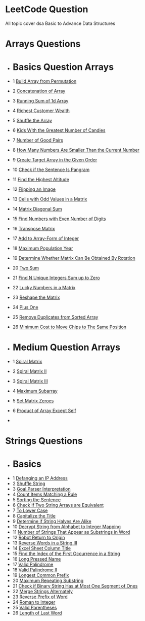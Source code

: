 # LeetCode Question
All topic cover dsa
Basic to Advance Data Structures


# Arrays  Questions
- # Basics Question Arrays
- 1 [Build Array from Permutation](https://leetcode.com/problems/build-array-from-permutation/)
- 2 [ Concatenation of Array](https://leetcode.com/problems/concatenation-of-array/description/)
- 3 [ Running Sum of 1d Array](https://leetcode.com/problems/running-sum-of-1d-array/description/)
- 4 [Richest Customer Wealth](https://leetcode.com/problems/richest-customer-wealth/description/)
- 5 [Shuffle the Array](https://leetcode.com/problems/shuffle-the-array/)
- 6 [Kids With the Greatest Number of Candies](https://leetcode.com/problems/kids-with-the-greatest-number-of-candies/description/)
- 7 [Number of Good Pairs](https://leetcode.com/problems/number-of-good-pairs/description/)
- 8 [How Many Numbers Are Smaller Than the Current Number](https://leetcode.com/problems/how-many-numbers-are-smaller-than-the-current-number/description/)
- 9 [Create Target Array in the Given Order](https://leetcode.com/problems/create-target-array-in-the-given-order/)
- 10 [Check if the Sentence Is Pangram](https://leetcode.com/problems/check-if-the-sentence-is-pangram/)
- 11 [Find the Highest Altitude](https://leetcode.com/problems/find-the-highest-altitude/)
- 12 [Flipping an Image](https://leetcode.com/problems/flipping-an-image/)
- 13 [Cells with Odd Values in a Matrix](https://leetcode.com/problems/cells-with-odd-values-in-a-matrix/)
- 14 [Matrix Diagonal Sum](https://leetcode.com/problems/matrix-diagonal-sum/)
- 15 [Find Numbers with Even Number of Digits](https://leetcode.com/problems/find-numbers-with-even-number-of-digits/)
- 16 [Transpose Matrix](https://leetcode.com/problems/transpose-matrix/description/)
- 17 [Add to Array-Form of Integer](https://leetcode.com/problems/add-to-array-form-of-integer/)
- 18 [Maximum Population Year](https://leetcode.com/problems/maximum-population-year/description/)
- 19 [Determine Whether Matrix Can Be Obtained By Rotation](https://leetcode.com/problems/determine-whether-matrix-can-be-obtained-by-rotation/)
- 20 [Two Sum](https://leetcode.com/problems/two-sum/)
- 21 [Find N Unique Integers Sum up to Zero](https://leetcode.com/problems/find-n-unique-integers-sum-up-to-zero/description/)
- 22 [Lucky Numbers in a Matrix](https://leetcode.com/problems/lucky-numbers-in-a-matrix/)
- 23 [Reshape the Matrix](https://leetcode.com/problems/reshape-the-matrix/)
- 24 [Plus One](https://leetcode.com/problems/plus-one/description/)
- 25 [Remove Duplicates from Sorted Array](https://leetcode.com/problems/remove-duplicates-from-sorted-array/)
- 26 [Minimum Cost to Move Chips to The Same Position](https://leetcode.com/problems/minimum-cost-to-move-chips-to-the-same-position/description/)

- # Medium Question Arrays
- 1 [Spiral Matrix](https://leetcode.com/problems/spiral-matrix/description/)
- 2 [Spiral Matrix II](https://leetcode.com/problems/spiral-matrix-ii/description/)
- 3 [Spiral Matrix III](https://leetcode.com/problems/spiral-matrix-iii/description/)
- 4 [Maximum Subarray](https://leetcode.com/problems/maximum-subarray/description/)
- 5 [Set Matrix Zeroes](https://leetcode.com/problems/set-matrix-zeroes/description/)
- 6 [Product of Array Except Self](https://leetcode.com/problems/product-of-array-except-self/description/)
- 


# Strings  Questions
- # Basics
- 1 [Defanging an IP Address](https://leetcode.com/problems/defanging-an-ip-address/)
- 2 [Shuffle String](https://leetcode.com/problems/shuffle-string/description/)
- 3 [Goal Parser Interpretation](https://leetcode.com/problems/goal-parser-interpretation/description/)
- 4 [Count Items Matching a Rule](https://leetcode.com/problems/count-items-matching-a-rule/description/)
- 5 [Sorting the Sentence](https://leetcode.com/problems/sorting-the-sentence/description/)
- 6 [Check If Two String Arrays are Equivalent](https://leetcode.com/problems/check-if-two-string-arrays-are-equivalent/description/)
- 7 [To Lower Case](https://leetcode.com/problems/to-lower-case/description/)
- 8 [Capitalize the Title](https://leetcode.com/problems/capitalize-the-title/description/)
- 9 [Determine if String Halves Are Alike](https://leetcode.com/problems/determine-if-string-halves-are-alike/description/)
- 10 [Decrypt String from Alphabet to Integer Mapping](https://leetcode.com/problems/decrypt-string-from-alphabet-to-integer-mapping/)
- 11 [Number of Strings That Appear as Substrings in Word](https://leetcode.com/problems/number-of-strings-that-appear-as-substrings-in-word/)
- 12 [Robot Return to Origin](https://leetcode.com/problems/robot-return-to-origin/)
- 13 [Reverse Words in a String III](https://leetcode.com/problems/reverse-words-in-a-string-iii/)
- 14 [Excel Sheet Column Title](https://leetcode.com/problems/excel-sheet-column-title/)
- 15 [Find the Index of the First Occurrence in a String](https://leetcode.com/problems/find-the-index-of-the-first-occurrence-in-a-string/description/)
- 16 [Long Pressed Name](https://leetcode.com/problems/long-pressed-name/)
- 17 [Valid Palindrome](https://leetcode.com/problems/valid-palindrome/description/)
- 18 [Valid Palindrome II](https://leetcode.com/problems/valid-palindrome-ii/description/)
- 19 [Longest Common Prefix](https://leetcode.com/problems/longest-common-prefix/)
- 20 [Maximum Repeating Substring](https://leetcode.com/problems/maximum-repeating-substring/description/)
- 21 [Check if Binary String Has at Most One Segment of Ones](https://leetcode.com/problems/check-if-binary-string-has-at-most-one-segment-of-ones/description/)
- 22 [Merge Strings Alternately](https://leetcode.com/problems/merge-strings-alternately/)
- 23 [Reverse Prefix of Word](https://leetcode.com/problems/reverse-prefix-of-word/)
- 24 [Roman to Integer](https://leetcode.com/problems/roman-to-integer/)
- 25 [Valid Parentheses](https://leetcode.com/problems/valid-parentheses/)
- 26 [Length of Last Word](https://leetcode.com/problems/length-of-last-word/)



